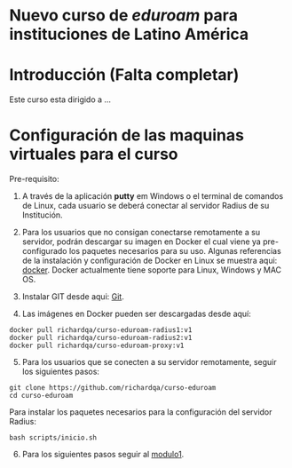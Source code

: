 # Nuevo curso de *eduroam* para instituciones de Latino América

# Introducción (Falta completar)
Este curso esta dirigido a ...

# Configuración de las maquinas virtuales para el curso

Pre-requisito:


1. A través de la aplicación __putty__ em Windows o el terminal de comandos de Linux, cada usuario se deberá conectar al servidor Radius de su Institución.

2. Para los usuarios que no consigan conectarse remotamente a su servidor, podrán descargar su imagen en Docker el cual viene ya pre-configurado los paquetes necesarios para su uso. Algunas referencias de la instalación y configuración de Docker en Linux se muestra aqui: [docker](https://docs.docker.com/engine/installation/). Docker actualmente tiene soporte para Linux, Windows y MAC OS.

3. Instalar GIT desde aqui: [Git](https://help.github.com/articles/set-up-git/).

4. Las imágenes en Docker pueden ser descargadas desde aquí: 

 ```
docker pull richardqa/curso-eduroam-radius1:v1
docker pull richardqa/curso-eduroam-radius2:v1
docker pull richardqa/curso-eduroam-proxy:v1

 ```
5. Para los usuarios que se conecten a su servidor remotamente, seguir los siguientes pasos:

 ```
git clone https://github.com/richardqa/curso-eduroam
cd curso-eduroam
 ```
Para instalar los paquetes necesarios para la configuración del servidor Radius:
 ```
bash scripts/inicio.sh
 ```
6. Para los siguientes pasos seguir al [modulo1](https://github.com/richardqa/curso-eduroam/modulos/modulo1.md).







